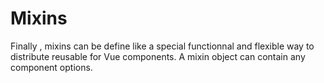 # Mixins

Finally , mixins can be define like a special functionnal and flexible way to distribute reusable for Vue components.
A mixin object can contain any component options.